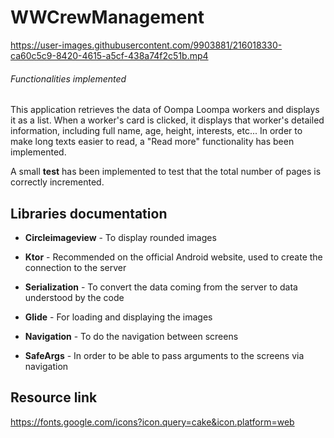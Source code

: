 # WWCrewManagement

https://user-images.githubusercontent.com/9903881/216018330-ca60c5c9-8420-4615-a5cf-438a74f2c51b.mp4

###### Functionalities implemented

This application retrieves the data of Oompa Loompa workers and displays it as a list. When a worker's card is clicked, it displays that worker's detailed information, including full name, age, height, interests, etc... In order to make long texts easier to read, a "Read more" functionality has been implemented.

A small **test** has been implemented to test that the total number of pages is correctly incremented.


## Libraries documentation


* **Circleimageview** - To display rounded images

* **Ktor** - Recommended on the official Android website, used to create the connection to the server

* **Serialization** - To convert the data coming from the server to data understood by the code

* **Glide** - For loading and displaying the images

* **Navigation** - To do the navigation between screens

* **SafeArgs** - In order to be able to pass arguments to the screens via navigation


## Resource link

https://fonts.google.com/icons?icon.query=cake&icon.platform=web
